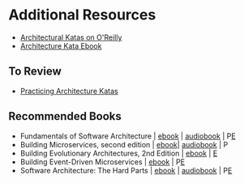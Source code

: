 # Additional Resources

* [Architectural Katas on O'Reilly](https://learning.oreilly.com/live-events/architectural-katas/0790145073640/0790145073632/)
* [Architecture Kata Ebook](https://www.amazon.co.uk/dp/B0CN3YZNV2?ref_=cm_sw_r_cp_ud_dp_1MD6K36DFP5GZZZ9705Q)

## To Review

* [Practicing Architecture Katas](https://blog.nimblepros.com/blogs/practicing-architecture-katas/#sq_hmaxmpbm2k)

## Recommended Books

* Fundamentals of Software
  Architecture | [ebook](https://learning.oreilly.com/library/view/fundamentals-of-software/9781492043447/) | [audiobook](https://learning.oreilly.com/videos/fundamentals-of-software/9781663728357/) |
  P[E](./books/fundamentalsofsoftwarearchitecture.pdf)
* Building Microservices, second
  edition | [ebook](https://learning.oreilly.com/library/view/building-microservices/9781492047811/)| [audiobook](https://learning.oreilly.com/videos/building-microservices-designing/9781663728203/) |
  P
* Building Evolutionary Architectures, 2nd
  Edition | [ebook](https://learning.oreilly.com/library/view/building-evolutionary-architectures/9781492097532/) | [E](./books/buildingevolutionaryarchitectures2ndedition.pdf)
* Building Event-Driven
  Microservices | [ebook](https://learning.oreilly.com/library/view/building-event-driven-microservices/9781492057888/) |
  P[E](./books/buildingevent-drivenmicroservices.pdf)
* Software Architecture: The Hard
  Parts | [ebook](https://learning.oreilly.com/library/view/software-architecture-the/9781492086888/) | [audiobook](https://learning.oreilly.com/videos/software-architecture-the/9781663721396/) |
  P[E](./books/softwarearchitecture_thehardparts.pdf)
